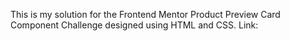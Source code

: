 This is my solution for the Frontend Mentor Product Preview Card Component Challenge designed using HTML and CSS.
Link:
